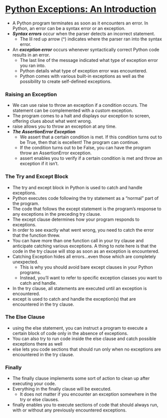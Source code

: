 # [Python Exceptions: An Introduction](https://realpython.com/python-exceptions/)
- A Python program terminates as soon as it encounters an error. In Python, an error can be a syntax error or an exception.
- ***Syntax errors*** occur when the parser detects an incorrect statement.
  - The lil red up arrow (^) indicates where the parser ran into the syntax error.  
- An ***exception error*** occurs whenever syntactically correct Python code results in an error. 
  - The last line of the message indicated what type of exception error you ran into.
  - Python details what type of exception error was encountered.
  - Python comes with various built-in exceptions as well as the possibility to create self-defined exceptions.
### Raising an Exception
- We can use raise to throw an exception if a condition occurs. The statement can be complemented with a custom exception.
- The program comes to a halt and displays our exception to screen, offering clues about what went wrong.
- raise allows you to throw an exception at any time.
- ***The AssertionError Exception***
  - We assert that a certain condition is met. If this condition turns out to be True, then that is excellent! The program can continue. 
  - If the condition turns out to be False, you can have the program throw an AssertionError exception.
  - assert enables you to verify if a certain condition is met and throw an exception if it isn’t.
### The Try and Except Block
- The try and except block in Python is used to catch and handle exceptions. 
- Python executes code following the try statement as a “normal” part of the program. 
- The code that follows the except statement is the program’s response to any exceptions in the preceding try clause.
- The except clause determines how your program responds to exceptions.
- In order to see exactly what went wrong, you need to catch the error that the function threw.
- You can have more than one function call in your try clause and anticipate catching various exceptions. A thing to note here is that the code in the try clause will stop as soon as an exception is encountered.
- Catching Exception hides all errors…even those which are completely unexpected. 
  - This is why you should avoid bare except clauses in your Python programs. 
  - Instead, you’ll want to refer to specific exception classes you want to catch and handle. 
- In the try clause, all statements are executed until an exception is encountered.
- except is used to catch and handle the exception(s) that are encountered in the try clause.
### The Else Clause
- using the else statement, you can instruct a program to execute a certain block of code only in the absence of exceptions.
- You can also try to run code inside the else clause and catch possible exceptions there as well
- else lets you code sections that should run only when no exceptions are encountered in the try clause.
### Finally
- The finally clause implements some sort of action to clean up after executing your code.
- Everything in the finally clause will be executed. 
  - It does not matter if you encounter an exception somewhere in the try or else clauses. 
- finally enables you to execute sections of code that should always run, with or without any previously encountered exceptions.
